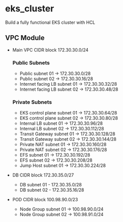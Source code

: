 # eks_cluster
Build a fully functional EKS cluster with HCL

## VPC Module
- Main VPC CIDR block 172.30.30.0/24
    ### Public Subnets
    - Public subnet 01 -> 172.30.30.0/28
    - Public subnet 02 -> 172.30.30.16/28
    - Internet facing LB subnet 01 -> 172.30.30.32/28
    - Internet facing LB subnet 02 -> 172.30.30.48/28

    ### Private Subnets
    - EKS control plane subnet 01 -> 172.30.30.64/28
    - EKS control plane subnet 02 -> 172.30.30.80/28
    - Internal LB subnet 01 -> 172.30.30.96/28
    - Internal LB subnet 02 -> 172.30.30.112/28
    - Transit Gateway subnet 01 -> 172.30.30.128/28
    - Transit Gateway subnet 02 -> 172.30.30.144/28
    - Private NAT subnet 01 -> 172.30.30.160/28
    - Private NAT subnet 02 -> 172.30.30.176/28
    - EFS subnet 01 -> 172.30.30.192/28
    - EFS subnet 02 -> 172.30.30.208/28
    - Jump Host subnet 01 -> 172.30.30.224/28

- DB CIDR block 172.30.35.0/27
    - DB subnet 01 - 172.30.35.0/28
    - DB subnet 02 - 172.30.35.16/28

- POD CIDR block 100.98.90.0/23
    - Node Group subnet 01 -> 100.98.90.0/24
    - Node Group subnet 02 -> 100.98.91.0/24